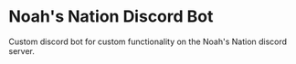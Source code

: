 # Noah's Nation Discord Bot

Custom discord bot for custom functionality on the Noah's Nation discord server.
